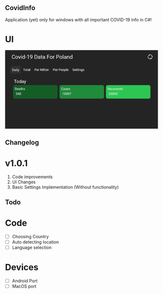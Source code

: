 ## CovidInfo
Application (yet) only for windows with all important COVID-19 info in C#!

# UI
![App UI footage](UI.png)

## Changelog

# v1.0.1

1. Code improvements
2. UI Changes
3. Basic Settings Implementation (Without functionality)

## Todo

# Code
- [ ] Choosing Country
- [ ] Auto detecting location
- [ ] Language selection

# Devices
- [ ] Android Port
- [ ] MacOS port
